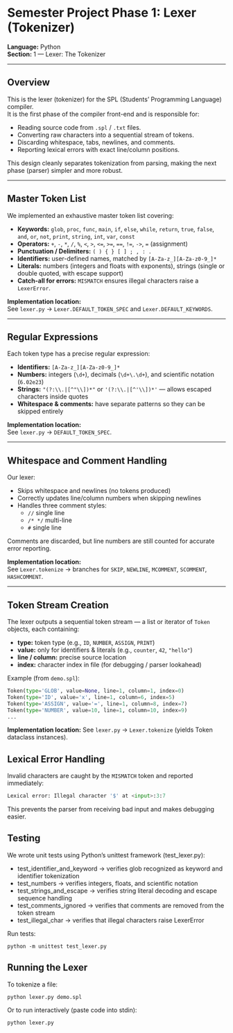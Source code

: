 # Semester Project Phase 1: Lexer (Tokenizer)


**Language:** Python  
**Section:** 1 — Lexer: The Tokenizer  

---

## Overview

This is the lexer (tokenizer) for the SPL (Students’ Programming Language) compiler.  
It is the first phase of the compiler front-end and is responsible for:

- Reading source code from `.spl` / `.txt` files.
- Converting raw characters into a sequential stream of tokens.
- Discarding whitespace, tabs, newlines, and comments.
- Reporting lexical errors with exact line/column positions.

This design cleanly separates tokenization from parsing, making the next phase (parser) simpler and more robust.

---

## Master Token List

We implemented an exhaustive master token list covering:

- **Keywords:** `glob`, `proc`, `func`, `main`, `if`, `else`, `while`, `return`, `true`, `false`, `and`, `or`, `not`, `print`, `string`, `int`, `var`, `const`  
- **Operators:** `+`, `-`, `*`, `/`, `%`, `<`, `>`, `<=`, `>=`, `==`, `!=`, `->`, `=` (assignment)  
- **Punctuation / Delimiters:** `( ) { } [ ] ; , : .`  
- **Identifiers:** user-defined names, matched by `[A-Za-z_][A-Za-z0-9_]*`  
- **Literals:** numbers (integers and floats with exponents), strings (single or double quoted, with escape support)  
- **Catch-all for errors:** `MISMATCH` ensures illegal characters raise a `LexerError`.

**Implementation location:**  
See `lexer.py` → `Lexer.DEFAULT_TOKEN_SPEC` and `Lexer.DEFAULT_KEYWORDS`.

---

## Regular Expressions

Each token type has a precise regular expression:

- **Identifiers:** `[A-Za-z_][A-Za-z0-9_]*`  
- **Numbers:** integers (`\d+`), decimals (`\d+\.\d+`), and scientific notation (`6.02e23`)  
- **Strings:** `"(?:\\.|[^"\\])*"` or `'(?:\\.|[^'\\])*'` — allows escaped characters inside quotes  
- **Whitespace & comments:** have separate patterns so they can be skipped entirely

**Implementation location:**  
See `lexer.py` → `DEFAULT_TOKEN_SPEC`.

---

## Whitespace and Comment Handling

Our lexer:

- Skips whitespace and newlines (no tokens produced)  
- Correctly updates line/column numbers when skipping newlines  
- Handles three comment styles:
  - `//` single line
  - `/* */` multi-line
  - `#` single line

Comments are discarded, but line numbers are still counted for accurate error reporting.

**Implementation location:**  
See `Lexer.tokenize` → branches for `SKIP`, `NEWLINE`, `MCOMMENT`, `SCOMMENT`, `HASHCOMMENT`.

---

## Token Stream Creation

The lexer outputs a sequential token stream — a list or iterator of `Token` objects, each containing:

- **type:** token type (e.g., `ID`, `NUMBER`, `ASSIGN`, `PRINT`)  
- **value:** only for identifiers & literals (e.g., `counter`, `42`, `"hello"`)  
- **line / column:** precise source location  
- **index:** character index in file (for debugging / parser lookahead)

Example (from `demo.spl`):

```python
Token(type='GLOB', value=None, line=1, column=1, index=0)
Token(type='ID', value='x', line=1, column=6, index=5)
Token(type='ASSIGN', value='=', line=1, column=8, index=7)
Token(type='NUMBER', value=10, line=1, column=10, index=9)
...
```

**Implementation location:** 
See `lexer.py` → `Lexer.tokenize` (yields Token dataclass instances).

## Lexical Error Handling
Invalid characters are caught by the `MISMATCH` token and reported immediately:

```python
Lexical error: Illegal character '$' at <input>:3:7
```

This prevents the parser from receiving bad input and makes debugging easier.

## Testing

We wrote unit tests using Python’s unittest framework (test_lexer.py):

- test_identifier_and_keyword → verifies glob recognized as keyword and identifier tokenization
- test_numbers → verifies integers, floats, and scientific notation
- test_strings_and_escape → verifies string literal decoding and escape sequence handling
- test_comments_ignored → verifies that comments are removed from the token stream
- test_illegal_char → verifies that illegal characters raise LexerError

 Run tests:
  ```
  python -m unittest test_lexer.py
  ```

## Running the Lexer
To tokenize a file:
```
python lexer.py demo.spl
```

Or to run interactively (paste code into stdin):
```
python lexer.py
```